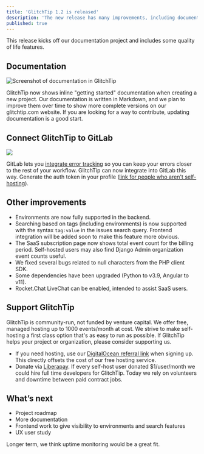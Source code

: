 ```yaml
---
title: 'GlitchTip 1.2 is released'
description: 'The new release has many improvements, including documentation and GitLab integration.'
published: true
---
```


This release kicks off our documentation project and includes some quality of life features.

## Documentation

<div style="width: 600px; max-width: 100%; margin: 0 auto;">
    <picture>
        <source
            type="image/webp"
            srcset="/assets/blog-images/inline-docs/inline-docs@1x.webp"
        />
        <img
            src="/assets/blog-images/inline-docs/inline-docs@1x.png"
            srcset="/assets/blog-images/inline-docs/inline-docs@1x.png"
            loading="lazy"
            alt="Screenshot of documentation in GlitchTip"
        />
    </picture>
</div>

GlitchTip now shows inline "getting started" documentation when creating a new project. Our documentation is written in Markdown, and we plan to improve them over time to show more complete versions on our glitchtip.com website. If you are looking for a way to contribute, updating documentation is a good start.

## Connect GlitchTip to GitLab

<div style="width: 600px; max-width: 100%; margin: 0 auto;">
    <img src="/assets/blog-images/gitlab-integration.png">
</div>

GitLab lets you [integrate error tracking](https://docs.gitlab.com/ee/operations/error_tracking.html) so you can keep your errors closer to the rest of your workflow. GlitchTip can now integrate into GitLab this way. Generate the auth token in your profile ([link for people who aren't self-hosting](https://app.glitchtip.com/profile/auth-tokens)).

## Other improvements

- Environments are now fully supported in the backend.
- Searching based on tags (including environments) is now supported with the syntax `tag:value` in the issues search query. Frontend integration will be added soon to make this feature more obvious.
- The SaaS subscription page now shows total event count for the billing period. Self-hosted users may also find Django Admin organization event counts useful.
- We fixed several bugs related to null characters from the PHP client SDK.
- Some dependencies have been upgraded (Python to v3.9, Angular to v11).
- Rocket.Chat LiveChat can be enabled, intended to assist SaaS users.

## Support GlitchTip

GlitchTip is community-run, not funded by venture capital. We offer free, managed hosting up to 1000 events/month at cost. We strive to make self-hosting a first class option that's as easy to run as possible. If GlitchTip helps your project or organization, please consider supporting us.

- If you need hosting, use our [DigitalOcean referral link](https://m.do.co/c/7e90b8fb37f8) when signing up. This directly offsets the cost of our free hosting service.
- Donate via [Liberapay](https://liberapay.com/GlitchTip/donate). If every self-host user donated $1/user/month we could hire full time developers for GlitchTip. Today we rely on volunteers and downtime between paid contract jobs.

## What’s next

- Project roadmap
- More documentation
- Frontend work to give visibility to environments and search features
- UX user study

Longer term, we think uptime monitoring would be a great fit.
